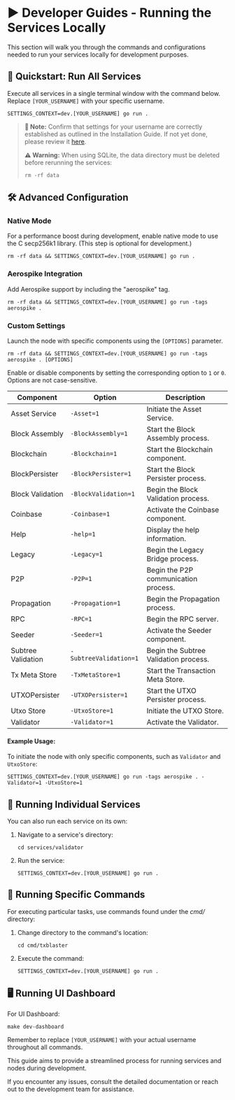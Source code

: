 # ▶️ Developer Guides - Running the Services Locally

This section will walk you through the commands and configurations needed to run your services locally for development purposes.

## 🚀 Quickstart: Run All Services

Execute all services in a single terminal window with the command below. Replace `[YOUR_USERNAME]` with your specific username.

```shell
SETTINGS_CONTEXT=dev.[YOUR_USERNAME] go run .
```

> **📝 Note:** Confirm that settings for your username are correctly established as outlined in the Installation Guide. If not yet done, please review it [here](../tutorials/developers/developerSetup.md).
>
> **⚠️ Warning:** When using SQLite, the data directory must be deleted before rerunning the services:
>
> ```shell
> rm -rf data
> ```

## 🛠 Advanced Configuration

### Native Mode

For a performance boost during development, enable native mode to use the C secp256k1 library. (This step is optional for development.)

```shell
rm -rf data && SETTINGS_CONTEXT=dev.[YOUR_USERNAME] go run .
```

### Aerospike Integration

Add Aerospike support by including the "aerospike" tag.

```shell
rm -rf data && SETTINGS_CONTEXT=dev.[YOUR_USERNAME] go run -tags aerospike .
```

### Custom Settings

Launch the node with specific components using the `[OPTIONS]` parameter.

```shell
rm -rf data && SETTINGS_CONTEXT=dev.[YOUR_USERNAME] go run -tags aerospike . [OPTIONS]
```

Enable or disable components by setting the corresponding option to `1` or `0`. Options are not case-sensitive.


| Component          | Option                 | Description                           |
|--------------------|------------------------|---------------------------------------|
| Asset Service      | `-Asset=1`             | Initiate the Asset Service.           |
| Block Assembly     | `-BlockAssembly=1`     | Start the Block Assembly process.     |
| Blockchain         | `-Blockchain=1`        | Start the Blockchain component.       |
| BlockPersister     | `-BlockPersister=1`    | Start the Block Persister process.    |
| Block Validation   | `-BlockValidation=1`   | Begin the Block Validation process.   |
| Coinbase           | `-Coinbase=1`          | Activate the Coinbase component.      |
| Help               | `-help=1`              | Display the help information.         |
| Legacy             | `-Legacy=1`            | Begin the Legacy Bridge process.      |
| P2P                | `-P2P=1`               | Begin the P2P communication process.  |
| Propagation        | `-Propagation=1`       | Begin the Propagation process.        |
| RPC                | `-RPC=1`               | Begin the RPC server.                 |
| Seeder             | `-Seeder=1`            | Activate the Seeder component.        |
| Subtree Validation | `-SubtreeValidation=1` | Begin the Subtree Validation process. |
| Tx Meta Store      | `-TxMetaStore=1`       | Start the Transaction Meta Store.     |
| UTXOPersister      | `-UTXOPersister=1`     | Start the UTXO Persister process.     |
| Utxo Store         | `-UtxoStore=1`         | Initiate the UTXO Store.              |
| Validator          | `-Validator=1`         | Activate the Validator.               |




#### Example Usage:

To initiate the node with only specific components, such as `Validator` and `UtxoStore`:

  ```shell
  SETTINGS_CONTEXT=dev.[YOUR_USERNAME] go run -tags aerospike . -Validator=1 -UtxoStore=1
  ```

## 🔧 Running Individual Services

You can also run each service on its own:

1. Navigate to a service's directory:
   ```shell
   cd services/validator
   ```
2. Run the service:
   ```shell
   SETTINGS_CONTEXT=dev.[YOUR_USERNAME] go run .
   ```

## 📜 Running Specific Commands

For executing particular tasks, use commands found under the _cmd/_ directory:

1. Change directory to the command's location:
   ```shell
   cd cmd/txblaster
   ```
2. Execute the command:
   ```shell
   SETTINGS_CONTEXT=dev.[YOUR_USERNAME] go run .
   ```


## 🖥 Running UI Dashboard

For UI Dashboard:

```shell
make dev-dashboard
```

Remember to replace `[YOUR_USERNAME]` with your actual username throughout all commands.

This guide aims to provide a streamlined process for running services and nodes during development.

If you encounter any issues, consult the detailed documentation or reach out to the development team for assistance.
